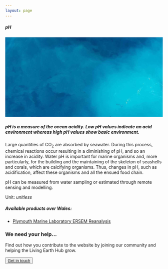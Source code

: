 ```yaml
---
layout: page
---
```


<!-- Content-section-start -->
<div class="container">
    <div class="row">
        <div class="col-12 mt-60">
            <h5 class="common-title">pH</h5>
        </div>
        <div class="col-xs-12 col-sm-12 col-ms-9 col-lg-9 col-xl-9 col-xxl-9">
            <div class="common-image pb-5">
                <img src="/assets/img/wales/big/ph.jpg" class="img-fluid" alt="pH">
            </div>
            <div>
                <h5 class="font-weight-bold">pH is a measure of the ocean acidity. Low pH values indicate an acid environment whereas high pH values show basic environment.</h5>
                <div class="pt-4">
                    <p>Large quantities of CO<sub>2</sub> are absorbed by seawater. During this process, chemical reactions occur resulting in a diminishing of pH, and so an increase in acidity. Water pH is important for marine organisms and, more particularly, for the building and the maintaining of the skeleton of seashells and corals, which are calcifying organisms. Thus, changes in pH, such as acidification, affect these organisms and all the ensued food chain.</p>
                    <p>pH can be measured from water sampling or estimated through remote sensing and modelling.</p>
                    <p>Unit: <i>unitless</i></p>
                </div>
            </div>
            <div class="py-5">
                <h5 class="font-weight-bold mb-4">Available products over Wales:</h5>
                <ul class="list-title">
                    <li class="list-item"><a href="https://www.pml.ac.uk/Modelling_at_PML/Models/ERSEM" target="_blank">Plymouth Marine Laboratory ERSEM Reanalysis</a></li>
                </ul>
            </div>
        </div>
    </div>
</div>
<!-- Content-section-end -->

<!-- get-in-section-Start -->
<div class="container mb-100">
    <div class="get-in-section-main">
        <div class="get-in-section-dsc">
            <h3>We need your help&hellip;</h3>
            <p>Find out how you contribute to the website by joining our community and helping the Living Earth Hub grow.</p>
        </div>
        <button type="button"><a href="/contact/">Get in touch</a></button>
    </div>
</div>
<!-- get-in-section-End -->
